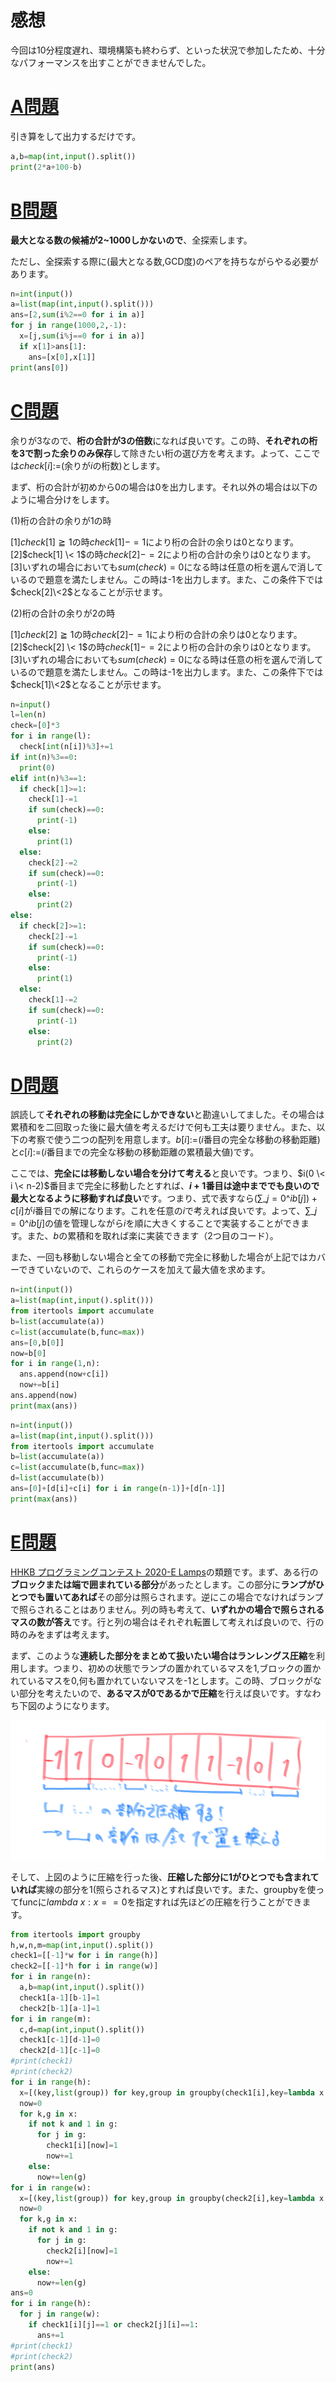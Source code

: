 # 感想

今回は10分程度遅れ、環境構築も終わらず、といった状況で参加したため、十分なパフォーマンスを出すことができませんでした。

# [A問題](https://atcoder.jp/contests/abc182/tasks/abc182_a)

引き算をして出力するだけです。

```python:A.py
a,b=map(int,input().split())
print(2*a+100-b)
```

# [B問題](https://atcoder.jp/contests/abc182/tasks/abc182_b)

**最大となる数の候補が2\~1000しかないので**、全探索します。

ただし、全探索する際に(最大となる数,GCD度)のペアを持ちながらやる必要があります。

```python:B.py
n=int(input())
a=list(map(int,input().split()))
ans=[2,sum(i%2==0 for i in a)]
for j in range(1000,2,-1):
  x=[j,sum(i%j==0 for i in a)]
  if x[1]>ans[1]:
    ans=[x[0],x[1]]
print(ans[0])
```

# [C問題](https://atcoder.jp/contests/abc182/tasks/abc182_c)

余りが3なので、**桁の合計が3の倍数**になれば良いです。この時、**それぞれの桁を3で割った余りのみ保存**して除きたい桁の選び方を考えます。よって、ここでは$check[i]$:=(余りが$i$の桁数)とします。

まず、桁の合計が初めから0の場合は0を出力します。それ以外の場合は以下のように場合分けをします。

(1)桁の合計の余りが1の時

[1]$check[1] \geqq 1$の時$check[1]-=1$により桁の合計の余りは0となります。
[2]$check[1] \< 1$の時$check[2]-=2$により桁の合計の余りは0となります。
[3]いずれの場合においても$sum(check)=0$になる時は任意の桁を選んで消しているので題意を満たしません。この時は-1を出力します。また、この条件下では$check[2]\<2$となることが示せます。

(2)桁の合計の余りが2の時

[1]$check[2] \geqq 1$の時$check[2]-=1$により桁の合計の余りは0となります。
[2]$check[2] \< 1$の時$check[1]-=2$により桁の合計の余りは0となります。
[3]いずれの場合においても$sum(check)=0$になる時は任意の桁を選んで消しているので題意を満たしません。この時は-1を出力します。また、この条件下では$check[1]\<2$となることが示せます。

```python:C.py
n=input()
l=len(n)
check=[0]*3
for i in range(l):
  check[int(n[i])%3]+=1
if int(n)%3==0:
  print(0)
elif int(n)%3==1:
  if check[1]>=1:
    check[1]-=1
    if sum(check)==0:
      print(-1)
    else:
      print(1)
  else:
    check[2]-=2
    if sum(check)==0:
      print(-1)
    else:
      print(2)
else:
  if check[2]>=1:
    check[2]-=1
    if sum(check)==0:
      print(-1)
    else:
      print(1)
  else:
    check[1]-=2
    if sum(check)==0:
      print(-1)
    else:
      print(2)
```

# [D問題](https://atcoder.jp/contests/abc182/tasks/abc182_d)

誤読して**それぞれの移動は完全にしかできない**と勘違いしてました。その場合は累積和を二回取った後に最大値を考えるだけで何も工夫は要りません。また、以下の考察で使う二つの配列を用意します。$b[i]:=$($i$番目の完全な移動の移動距離)と$c[i]:=$($i$番目までの完全な移動の移動距離の累積最大値)です。

ここでは、**完全には移動しない場合を分けて考える**と良いです。つまり、$i(0 \< i \< n-2)$番目まで完全に移動したとすれば、**$i+1$番目は途中まででも良いので最大となるように移動すれば良い**です。つまり、式で表すなら$(\sum\_{j=0}\^{i}b[j])+c[i]$が$i$番目での解になります。これを任意の$i$で考えれば良いです。よって、$\sum\_{j=0}\^{i}b[j]$の値を管理しながら$i$を順に大きくすることで実装することができます。また、$b$の累積和を取れば楽に実装できます（2つ目のコード）。

また、一回も移動しない場合と全ての移動で完全に移動した場合が上記ではカバーできていないので、これらのケースを加えて最大値を求めます。

```python:D.py
n=int(input())
a=list(map(int,input().split()))
from itertools import accumulate
b=list(accumulate(a))
c=list(accumulate(b,func=max))
ans=[0,b[0]]
now=b[0]
for i in range(1,n):
  ans.append(now+c[i])
  now+=b[i]
ans.append(now)
print(max(ans))
```

```python:D_better.py
n=int(input())
a=list(map(int,input().split()))
from itertools import accumulate
b=list(accumulate(a))
c=list(accumulate(b,func=max))
d=list(accumulate(b))
ans=[0]+[d[i]+c[i] for i in range(n-1)]+[d[n-1]]
print(max(ans))
```

# [E問題](https://atcoder.jp/contests/abc182/tasks/abc182_e)

[HHKB プログラミングコンテスト 2020-E Lamps](https://atcoder.jp/contests/hhkb2020/tasks/hhkb2020_e)の類題です。まず、ある行の**ブロックまたは端で囲まれている部分**があったとします。この部分に**ランプがひとつでも置いてあれば**その部分は照らされます。逆にこの場合でなければランプで照らされることはありません。列の時も考えて、**いずれかの場合で照らされるマスの数が答え**です。行と列の場合はそれぞれ転置して考えれば良いので、行の時のみをまずは考えます。

まず、このような**連続した部分をまとめて扱いたい場合はランレングス圧縮**を利用します。つまり、初めの状態でランプの置かれているマスを1,ブロックの置かれているマスを0,何も置かれていないマスを-1とします。この時、ブロックがない部分を考えたいので、**あるマスが0であるかで圧縮**を行えば良いです。すなわち下図のようになります。

![](/AtCoder/ABC_182/ABC_182_1.png)

そして、上図のように圧縮を行った後、**圧縮した部分に1がひとつでも含まれていれば**実線の部分を1(照らされるマス)とすれば良いです。また、groupbyを使ってfuncに$lambda \  x:x==0$を指定すれば先ほどの圧縮を行うことができます。

```python:E.py
from itertools import groupby
h,w,n,m=map(int,input().split())
check1=[[-1]*w for i in range(h)]
check2=[[-1]*h for i in range(w)]
for i in range(n):
  a,b=map(int,input().split())
  check1[a-1][b-1]=1
  check2[b-1][a-1]=1
for i in range(m):
  c,d=map(int,input().split())
  check1[c-1][d-1]=0
  check2[d-1][c-1]=0
#print(check1)
#print(check2)
for i in range(h):
  x=[(key,list(group)) for key,group in groupby(check1[i],key=lambda x:x==0)]
  now=0
  for k,g in x:
    if not k and 1 in g:
      for j in g:
        check1[i][now]=1
        now+=1
    else:
      now+=len(g)
for i in range(w):
  x=[(key,list(group)) for key,group in groupby(check2[i],key=lambda x:x==0)]
  now=0
  for k,g in x:
    if not k and 1 in g:
      for j in g:
        check2[i][now]=1
        now+=1
    else:
      now+=len(g)
ans=0
for i in range(h):
  for j in range(w):
    if check1[i][j]==1 or check2[j][i]==1:
      ans+=1
#print(check1)
#print(check2)
print(ans)
```
